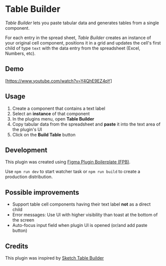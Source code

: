 # Table Builder

_Table Builder_ lets you paste tabular data and generates tables from a single component.

For each entry in the spread sheet, _Table Builder_ creates an instance of your original cell component, positions it in a grid and updates the cell's first child of type `text` with the data entry from the spreadsheet (Excel, Numbers, etc).

## Demo

[https://www.youtube.com/watch?v=Y4QhE9EZ4pY]

## Usage

1. Create a component that contains a text label
2. Select an **instance** of that component
3. In the plugins menu, open **Table Builder**
4. Copy tabular data from the spreadsheet and **paste** it into the text area of the plugin's UI
5. Click on the **Build Table** button

## Development

This plugin was created using [Figma Plugin Boilerplate (FPB)](https://github.com/thomas-lowry/figma-plugin-boilerplate).

Use `npm run dev` to start watcher task or `npm run build` to create a production distribution.

## Possible improvements

- Support table cell components having their text label **not** as a direct child
- Error messages: Use UI with higher visibility than toast at the bottom of the screen
- Auto-focus input field when plugin UI is opened (or/and add paste button)

## Credits

This plugin was inspired by [Sketch Table Builder](https://github.com/EricKramp/sketch-table-builder)
